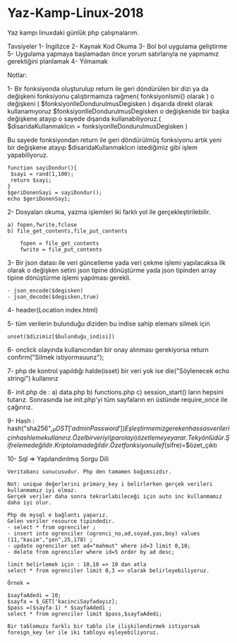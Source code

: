# Yaz-Kamp-Linux-2018
Yaz kampı linuxdaki günlük php çalışmalarım.

Tavsiyeler
1- İngilizce
2- Kaynak Kod Okuma
3- Bol bol uygulama geliştirme  
5- Uygulama yapmaya başlamadan önce yorum satırlarıyla ne yapmamız gerektiğini planlamak
4- Yılmamak

Notlar:

1- Bir fonksiyonda oluşturulup return ile geri döndürülen bir dizi ya da değişkeni fonksiyonu çalıştırmamıza rağmen( fonksiyonIsmi() olarak ) o değişkeni ( $fonksiyonIleDondurulmusDegisken ) dışarıda direkt olarak kullanamıyoruz $fonksiyonIleDondurulmusDegisken o değişkenide bir başka değişkene atayıp o sayede dışarıda kullanabiliyoruz.( 
$disaridaKullanmakIcın = fonksiyonIleDondurulmusDegisken ) 

Bu sayede fonksiyondan return ile geri döndürülmüş fonksiyonu artık yeni bir değişkene atayıp  $disaridaKullanmakIcın istediğimiz gibi işlem yapabiliyoruz.

    function sayiDondur(){
     $sayi = rand(1,100);
     return $sayi;
    }
    $geriDonenSayi = sayiDondur();
    echo $geriDonenSayi;



2- Dosyaları okuma, yazma işlemleri iki farklı yol ile gerçekleştirilebilir.

    a) fopen,fwrite,fclose
    b) file_get_contents,file_put_contents

        fopen = file_get_contents
        fwrite = file_put_contents


3- Bir json datası ile veri güncelleme yada veri çekme işlemi yapılacaksa ilk olarak o değişken setini json tipine dönüştürme yada json tipinden array tipine dönüştürme işlemi yapılması gerekli.

    - json_encode($degisken)
    - json_decode($degisken,true)


4- header(Location index.html)

5- tüm verilerin bulunduğu diziden bu indise sahip elemanı silmek için

    unset($dizimiz[$bulunduğu_indisi])

6- onclick olayında kullanıcından bir onay alınması gerekiyorsa
    return confirm("Silmek istiyormsuunz");

7- php de kontrol yapıldığı halde(isset) bir veri yok ise die("Söylenecek echo stringi") kullanırız

8- init.php de :
    a) data.php
    b) functions.php
    c) session_start() ların hepsini tutarız.
    Sonrasında ise init.php'yi tüm sayfaların en üstünde require_once ile çağırırız.  

9- Hash :  
    hash("sha256",$_POST['adminPassword'])
    Eşleştirmemiz gereken hassas veriler için hashleme kullanırız.
    Özel bir veriyi(parolayı) özetlemeye yarar.
    Tek yönlüdür.
    Şifreleme değildir.
    Kriptolama değildir.
    Özet fonksiyonu ile f($sifre)=$özet_çıktı

10- Sql => Yapılandırılmış Sorgu Dili

    Veritabanı sunucusudur. Php den tamamen bağımsızdır.

    Not: unique değerlerini primary_key i belirlerken gerçek verileri kullanmamız iyi olmaz.
    Gerçek veriler daha sonra tekrarlabileceği için auto inc kullanmamız daha iyi olur.

    Php de mysql e bağlantı yaparız. 
    Gelen veriler resource tipindedir.
    - select * from ogrenciler ; 
    - insert into ogrenciler (ogrenci_no,ad,soyad,yas,boy) values (11,"kasim","şen",25,178) ;
    - update ogrenciler set ad="mahmut" where id=3 limit 0,10;
    - delete from ogrenciler where id=5 order by ad desc;

    limit belirlemek için : 10,10 => 10 dan atla 
    select * from ogrenciler limit 0,3 => olarak belirleyebiliyoruz.
    
    Örnek = 
    
    $sayfaAdedi = 10;
    $sayfa = $_GET['kacinciSayfadayız];
    $pass =($sayfa-1) * $sayfaAdedi ;
    select * from ogrenciler limit $pass,$sayfaAdedi;

    Bir tablomuzu farklı bir tablo ile ilişkilendirmek istiyorsak foreign_key ler ile iki tabloyu eşleyebiliyoruz.
